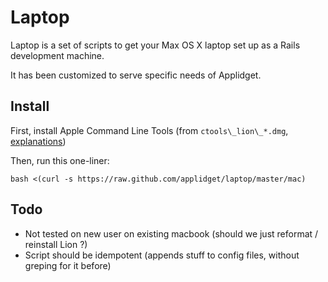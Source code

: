 Laptop
======

Laptop is a set of scripts to get your Max OS X laptop set up as a Rails development machine.

It has been customized to serve specific needs of Applidget.

Install
-------

First, install Apple Command Line Tools (from ```ctools\_lion\_*.dmg```, [explanations](http://kennethreitz.com/xcode-gcc-and-homebrew.html))

Then, run this one-liner:

    bash <(curl -s https://raw.github.com/applidget/laptop/master/mac)

Todo
----
- Not tested on new user on existing macbook (should we just reformat / reinstall Lion ?)
- Script should be idempotent (appends stuff to config files, without greping for it before)
